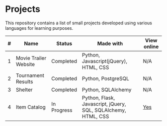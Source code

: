 # Projects
This repository contains a list of small projects developed using
various languages for learning purposes.

| # | Name | Status | Made with | View online |
| --- | --- | --- | --- | --- |
| 1 | Movie Trailer Website | Completed | Python, Javascript(jQuery), HTML, CSS | N/A |
| 2 | Tournament Results | Completed | Python, PostgreSQL | N/A |
| 3 | Shelter | Completed | Python, SQLAlchemy | N/A |
| 4 | Item Catalog | In Progress | Python, Flask, Javascript, jQuery, SQL, SQLAlchemy, HTML, CSS | [Yes](https://warm-reaches-9715.herokuapp.com/) |

